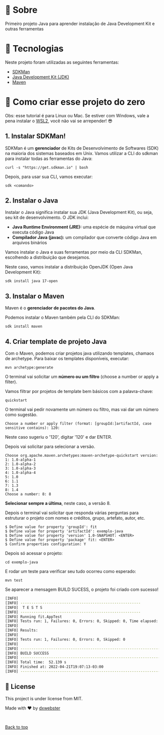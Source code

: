# :dart: Sobre

Primeiro projeto Java para aprender instalação de Java Development Kit e outras ferramentas

# :rocket: Tecnologias

Neste projeto foram utilizadas as seguintes ferramentas:

- [SDKMan](https://sdkman.io/)
- [Java Development Kit (JDK)](https://sdkman.io/jdks)
- [Maven](https://sdkman.io/sdks)

# 📂 Como criar esse projeto do zero

Obs: esse tutorial é para Linux ou Mac. Se estiver com Windows, vale a pena instalar o [WSL2](https://github.com/codeedu/wsl2-docker-quickstart#instala%C3%A7%C3%A3o-do-wsl-2), você não vai se arrepender! 😎

## 1. Instalar SDKMan!

SDKMan é um **gerenciador** de Kits de Desenvolvimento de Softwares (SDK) na maioria dos sistemas baseados em Unix. Vamos utilizar a CLI do sdkman para instalar todas as ferramentas do Java:

`curl -s "https://get.sdkman.io" | bash`

Depois, para usar sua CLI, vamos executar:

`sdk <comando>`


## 2. Instalar o Java 

Instalar o Java significa instalar sua JDK (Java Development Kit), ou seja, seu kit de desenvolvimento. O JDK inclui:

- **Java Runtime Environment (JRE):** uma espécie de máquina virtual que executa código Java
- **Compilador Java (javac):** um compilador que converte código Java em arquivos binários

Vamos instalar o Java e suas ferramentas por meio da CLI SDKMan, escolhendo a distribuição que desejamos.

Neste caso, vamos instalar a distribuição OpenJDK (Open Java Development Kit):

`sdk install java 17-open`

## 3. Instalar o Maven 

Maven é o **gerenciador de pacotes do Java**.

Podemos instalar o Maven também pela CLI do SDKMan:

`sdk install maven`

## 4. Criar template de projeto Java

Com o Maven, podemos criar projetos java utilizando templates, chamaos de archetype. Para baixar os templates disponíveis, executar:

`mvn archetype:generate`

O terminal vai solicitar um **número ou um filtro** (choose a number or apply a filter).

Vamos filtrar por projetos de template bem básicos com a palavra-chave:

`quickstart`

O terminal vai pedir novamente um número ou filtro, mas vai dar um número como sugestão.

```
Choose a number or apply filter (format: [groupId:]artifactId, case sensitive contains): 120:
```

Neste caso sugeriu o '120', digitar '120' e dar ENTER.

Depois vai solicitar para selecionar a versão. 

```
Choose org.apache.maven.archetypes:maven-archetype-quickstart version: 
1: 1.0-alpha-1
2: 1.0-alpha-2
3: 1.0-alpha-3
4: 1.0-alpha-4
5: 1.0
6: 1.1
7: 1.3
8: 1.4
Choose a number: 8: 8
```

**Selecionar sempre a última**, neste caso, a versão 8.

Depois o terminal vai solicitar que responda várias perguntas para estruturar o projeto com nomes e créditos, grupo, artefato, autor, etc. 

```
$ Define value for property 'groupId': fit
$ Define value for property 'artifactId': exemplo-java
$ Define value for property 'version' 1.0-SNAPSHOT: <ENTER>
$ Define value for property 'package' fit: <ENTER>
$ Confirm properties configuration: Y
```

Depois só acessar o projeto:

`cd exemplo-java`

E rodar um teste para verificar seu tudo ocorreu como esperado:

`mvn test`

Se aparecer a mensagem BUILD SUCESS, o projeto foi criado com sucesso!

```bash
[INFO] 
[INFO] -------------------------------------------------------
[INFO]  T E S T S
[INFO] -------------------------------------------------------
[INFO] Running fit.AppTest
[INFO] Tests run: 1, Failures: 0, Errors: 0, Skipped: 0, Time elapsed: 0.012 s - in fit.AppTest
[INFO] 
[INFO] Results:
[INFO] 
[INFO] Tests run: 1, Failures: 0, Errors: 0, Skipped: 0
[INFO] 
[INFO] ------------------------------------------------------------------------
[INFO] BUILD SUCCESS
[INFO] ------------------------------------------------------------------------
[INFO] Total time:  52.139 s
[INFO] Finished at: 2022-04-21T19:07:13-03:00
[INFO] ------------------------------------------------------------------------
```

## :memo: License ##

This project is under license from MIT.


Made with :heart: by <a href="https://github.com/dxwebster" target="_blank">dxwebster</a>

&#xa0;

<a href="#top">Back to top</a>
